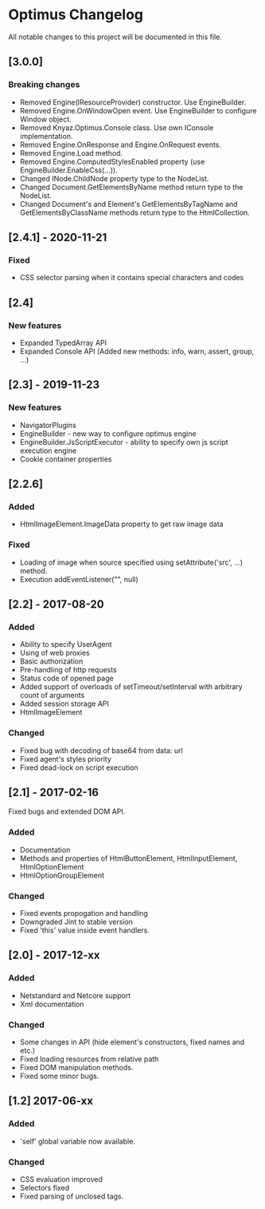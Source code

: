 # Optimus Changelog
All notable changes to this project will be documented in this file.

## [3.0.0]

### Breaking changes
- Removed Engine(IResourceProvider) constructor. Use EngineBuilder.
- Removed Engine.OnWindowOpen event. Use EngineBuilder to configure Window object.
- Removed Knyaz.Optimus.Console class. Use own IConsole implementation.
- Removed Engine.OnResponse and Engine.OnRequest events.
- Removed Engine.Load method.
- Removed Engine.ComputedStylesEnabled property (use EngineBuilder.EnableCss(...)).
- Changed INode.ChildNode property type to the NodeList.
- Changed Document.GetElementsByName method return type to the NodeList.
- Changed Document's and Element's GetElementsByTagName and GetElementsByClassName methods return type to the HtmlCollection.

## [2.4.1] - 2020-11-21

### Fixed

- CSS selector parsing when it contains special characters and codes


## [2.4]

### New features
- Expanded TypedArray API
- Expanded Console API (Added new methods: info, warn, assert, group, ...)


## [2.3] - 2019-11-23

### New features
- NavigatorPlugins
- EngineBuilder - new way to configure optimus engine
- EngineBuilder.JsScriptExecutor - ability to specify own js script execution engine
- Cookie container properties

## [2.2.6]

### Added 
- HtmlImageElement.ImageData property to get raw image data
### Fixed
- Loading of image when source specified using setAttribute('src', ...) method.
- Execution addEventListener("", null)

## [2.2] - 2017-08-20

### Added
- Ability to specify UserAgent
- Using of web proxies
- Basic authorization
- Pre-handling of http requests
- Status code of opened page
- Added support of overloads of setTimeout/setInterval with arbitrary count of arguments
- Added session storage API
- HtmlImageElement


### Changed
- Fixed bug with decoding of base64 from data: url
- Fixed agent's styles priority
- Fixed dead-lock on script execution


## [2.1] - 2017-02-16

Fixed bugs and extended DOM API.

### Added
- Documentation
- Methods and properties of HtmlButtonElement, HtmlInputElement, HtmlOptionElement
- HtmlOptionGroupElement

### Changed
- Fixed events propogation and handling
- Downgraded Jint to stable version
- Fixed 'this' value inside event handlers.

## [2.0] - 2017-12-xx

### Added
- Netstandard and Netcore support
- Xml documentation

### Changed
- Some changes in API (hide element's constructors, fixed names and etc.)
- Fixed loading resources from relative path
- Fixed DOM manipulation methods.
- Fixed some minor bugs.

## [1.2] 2017-06-xx

### Added
- 'self' global variable now available.

### Changed
- CSS evaluation improved
- Selectors fixed
- Fixed parsing of unclosed tags.
